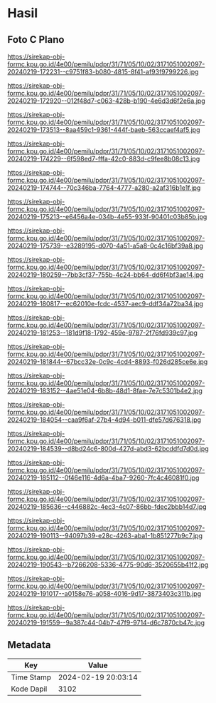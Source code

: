 # Hasil

## Foto C Plano

https://sirekap-obj-formc.kpu.go.id/4e00/pemilu/pdpr/31/71/05/10/02/3171051002097-20240219-172231--c9751f83-b080-4815-8f41-af93f9799226.jpg

https://sirekap-obj-formc.kpu.go.id/4e00/pemilu/pdpr/31/71/05/10/02/3171051002097-20240219-172920--012f48d7-c063-428b-b190-4e6d3d6f2e6a.jpg

https://sirekap-obj-formc.kpu.go.id/4e00/pemilu/pdpr/31/71/05/10/02/3171051002097-20240219-173513--8aa459c1-9361-444f-baeb-563ccaef4af5.jpg

https://sirekap-obj-formc.kpu.go.id/4e00/pemilu/pdpr/31/71/05/10/02/3171051002097-20240219-174229--6f598ed7-fffa-42c0-883d-c9fee8b08c13.jpg

https://sirekap-obj-formc.kpu.go.id/4e00/pemilu/pdpr/31/71/05/10/02/3171051002097-20240219-174744--70c346ba-7764-4777-a280-a2af316b1e1f.jpg

https://sirekap-obj-formc.kpu.go.id/4e00/pemilu/pdpr/31/71/05/10/02/3171051002097-20240219-175213--e6456a4e-034b-4e55-933f-90401c03b85b.jpg

https://sirekap-obj-formc.kpu.go.id/4e00/pemilu/pdpr/31/71/05/10/02/3171051002097-20240219-175739--e3289195-d070-4a51-a5a8-0c4c16bf39a8.jpg

https://sirekap-obj-formc.kpu.go.id/4e00/pemilu/pdpr/31/71/05/10/02/3171051002097-20240219-180259--7bb3cf37-755b-4c24-bb64-dd6f4bf3ae14.jpg

https://sirekap-obj-formc.kpu.go.id/4e00/pemilu/pdpr/31/71/05/10/02/3171051002097-20240219-180817--ec62010e-fcdc-4537-aec9-ddf34a72ba34.jpg

https://sirekap-obj-formc.kpu.go.id/4e00/pemilu/pdpr/31/71/05/10/02/3171051002097-20240219-181253--181d9f18-1792-459e-9787-2f76fd939c97.jpg

https://sirekap-obj-formc.kpu.go.id/4e00/pemilu/pdpr/31/71/05/10/02/3171051002097-20240219-181844--67bcc32e-0c9c-4cd4-8893-f026d285ce6e.jpg

https://sirekap-obj-formc.kpu.go.id/4e00/pemilu/pdpr/31/71/05/10/02/3171051002097-20240219-183152--4ae51e04-6b8b-48d1-8fae-7e7c5301b4e2.jpg

https://sirekap-obj-formc.kpu.go.id/4e00/pemilu/pdpr/31/71/05/10/02/3171051002097-20240219-184054--caa9f6af-27b4-4d94-b011-dfe57d676318.jpg

https://sirekap-obj-formc.kpu.go.id/4e00/pemilu/pdpr/31/71/05/10/02/3171051002097-20240219-184539--d8bd24c6-800d-427d-abd3-62bcddfd7d0d.jpg

https://sirekap-obj-formc.kpu.go.id/4e00/pemilu/pdpr/31/71/05/10/02/3171051002097-20240219-185112--0f46e116-4d6a-4ba7-9260-7fc4c46081f0.jpg

https://sirekap-obj-formc.kpu.go.id/4e00/pemilu/pdpr/31/71/05/10/02/3171051002097-20240219-185636--c446882c-4ec3-4c07-86bb-fdec2bbb14d7.jpg

https://sirekap-obj-formc.kpu.go.id/4e00/pemilu/pdpr/31/71/05/10/02/3171051002097-20240219-190113--94097b39-e28c-4263-aba1-1b851277b9c7.jpg

https://sirekap-obj-formc.kpu.go.id/4e00/pemilu/pdpr/31/71/05/10/02/3171051002097-20240219-190543--b7266208-5336-4775-90d6-3520655b41f2.jpg

https://sirekap-obj-formc.kpu.go.id/4e00/pemilu/pdpr/31/71/05/10/02/3171051002097-20240219-191017--a0158e76-a058-4016-9d17-3873403c311b.jpg

https://sirekap-obj-formc.kpu.go.id/4e00/pemilu/pdpr/31/71/05/10/02/3171051002097-20240219-191559--9a387c44-04b7-47f9-9714-d6c7870cb47c.jpg


## Metadata

| Key        | Value               |
| ---------- | ------------------- |
| Time Stamp | 2024-02-19 20:03:14 |
| Kode Dapil | 3102                |



